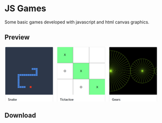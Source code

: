 # JS Games
Some basic games developed with javascript and html canvas graphics.

## Preview
![alt text](https://github.com/jlpalaciosb/js-games/blob/master/screenshot.png?raw=true)

## Download
